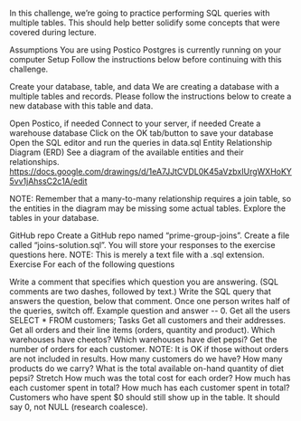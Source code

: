In this challenge, we’re going to practice performing SQL queries with multiple tables. This should help better solidify some concepts that were covered during lecture.

Assumptions
You are using Postico
Postgres is currently running on your computer
Setup
Follow the instructions below before continuing with this challenge.

Create your database, table, and data
We are creating a database with a multiple tables and records. Please follow the instructions below to create a new database with this table and data.

Open Postico, if needed
Connect to your server, if needed
Create a warehouse database
Click on the OK tab/button to save your database
Open the SQL editor and run the queries in data.sql
Entity Relationship Diagram (ERD)
See a diagram of the available entities and their relationships. https://docs.google.com/drawings/d/1eA7JJtCVDL0K45aVzbxIUrgWXHoKY5vv1jAhssC2c1A/edit

NOTE: Remember that a many-to-many relationship requires a join table, so the entities in the diagram may be missing some actual tables. Explore the tables in your database.

GitHub repo
Create a GitHub repo named “prime-group-joins”.
Create a file called “joins-solution.sql”. You will store your responses to the exercise questions here. NOTE: This is merely a text file with a .sql extension.
Exercise
For each of the following questions

Write a comment that specifies which question you are answering. (SQL comments are two dashes, followed by text.)
Write the SQL query that answers the question, below that comment.
Once one person writes half of the queries, switch off.
Example question and answer
-- 0. Get all the users
SELECT * FROM customers;
Tasks
Get all customers and their addresses.
Get all orders and their line items (orders, quantity and product).
Which warehouses have cheetos?
Which warehouses have diet pepsi?
Get the number of orders for each customer. NOTE: It is OK if those without orders are not included in results.
How many customers do we have?
How many products do we carry?
What is the total available on-hand quantity of diet pepsi?
Stretch
How much was the total cost for each order?
How much has each customer spent in total?
How much has each customer spent in total? Customers who have spent $0 should still show up in the table. It should say 0, not NULL (research coalesce).